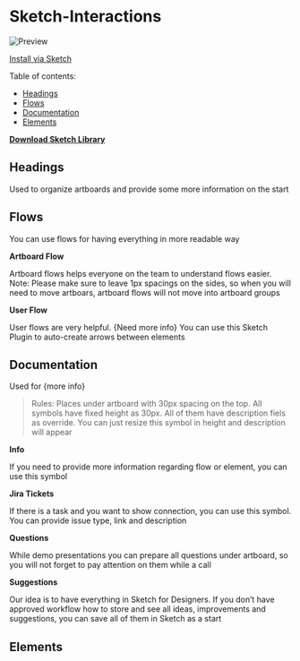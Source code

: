 #  Sketch-Interactions

![Preview](https://github.com/faridsabitov/Sketch-Interactions/raw/master/images/preview.png)

[Install via Sketch](sketch://add-library?url=https%3A%2F%2Fraw.githubusercontent.com%2Ffaridsabitov%2FSketch-Interactions%2Fmaster%2Frss.xml) 
  

Table of contents:

- [Headings](https://github.com/faridsabitov/Sketch-Interactions#Headings)
- [Flows](https://github.com/faridsabitov/Sketch-Interactions#Flows)
- [Documentation](https://github.com/faridsabitov/Sketch-Interactions#Documentation)
- [Elements](https://github.com/faridsabitov/Sketch-Interactions#Elements)


[**Download Sketch Library**](https://github.com/faridsabitov/Sketch-Interactions/releases)


## Headings
Used to organize artboards and provide some more information on the start


## Flows
You can use flows for having everything in more readable way

**Artboard Flow**

Artboard flows helps everyone on the team to understand flows easier. Note: Please make sure to leave 1px spacings on the sides, so when you will need to move artboars, artboard flows will not move into artboard groups

**User Flow**

User flows are very helpful. {Need more info} You can use this Sketch Plugin to auto-create arrows between elements

##  Documentation
Used for {more info}

> Rules: Places under artboard with 30px spacing on the top. All symbols have fixed height as 30px. All of them have description fiels as override. You can just resize this symbol in height and description will appear

**Info** 

If you need to provide more information regarding flow or element, you can use this symbol

**Jira Tickets** 

If there is a task and you want to show connection, you can use this symbol. You can provide issue type, link and description

**Questions**

While demo presentations you can prepare all questions under artboard, so you will not forget to pay attention on them while a call

**Suggestions**

Our idea is to have everything in Sketch for Designers. If you don’t have approved workflow how to store and see all ideas, improvements and suggestions, you can save all of them in Sketch as a start


## Elements

  
  

